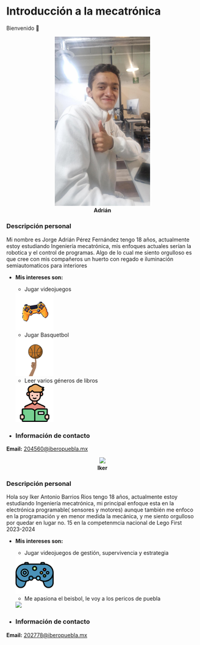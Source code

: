 # Introducción a la mecatrónica
Bienvenido 👋  

 <p align="center">
  <img src="./imgs/Multimedia1.jpg" width="250" /><br>
  <b>Adrián</b>
</p> 

### **Descripción personal**

Mi nombre es Jorge Adrián Pérez Fernández tengo 18 años, actualmente estoy estudiando Ingeniería mecatrónica, mis enfoques actuales serían la robotica y el control de programas.
Algo de lo cual me siento orgulloso es que cree con mis compañeros un huerto con regado e iluminación semiautomaticos para interiores

  - **Mis intereses son:**
    * Jugar videojuegos
      
    <img src="./imgs/retrocomparador.webp" width="100">
    
    * Jugar Basquetbol
    
     <img src="./imgs/basqu.gif" width="100">
     
    * Leer varios géneros de libros
      
    <img src="./imgs/libro.png" width="100">

- ### **Información de contacto**
**Email:** 204560@iberopuebla.mx
 
 
 <p align="center">
  <img src="./imgs/image.jpg" width="250" /><br>
  <b>Iker</b>
</p> 

### **Descripción personal**

Hola soy Iker Antonio Barrios Rios tengo 18 años, actualmente estoy estudiando Ingeniería mecatrónica, mi principal enfoque esta en la electrónica programable( sensores y motores) aunque también me enfoco en la programación y en menor medida la mecánica, y me siento orgulloso por quedar en lugar no. 15 en la competenmcia nacional de Lego First 2023-2024

  - **Mis intereses son:**
    * Jugar videojuegos de gestión, supervivencia y estrategia
    
     <img src="recursos/imgs/329776.png" width="100">
     
    * Me apasiona el beisbol, le voy a los pericos de puebla
      
     <img src="recursos/imgs/base.gif" width="100">

- ### **Información de contacto**
**Email:** 202778@iberopuebla.mx

